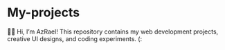 # My-projects
👨‍💻 Hi, I’m AzRael! This repository contains my web development projects, creative UI designs, and coding experiments. (:
